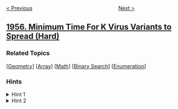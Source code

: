 <!--|This file generated by command(leetcode description); DO NOT EDIT.    |-->
<!--+----------------------------------------------------------------------+-->
<!--|@author    awesee <openset.wang@gmail.com>                           |-->
<!--|@link      https://github.com/awesee                                 |-->
<!--|@home      https://github.com/awesee/leetcode                        |-->
<!--+----------------------------------------------------------------------+-->

[< Previous](../count-number-of-special-subsequences "Count Number of Special Subsequences")
　　　　　　　　　　　　　　　　
[Next >](../delete-characters-to-make-fancy-string "Delete Characters to Make Fancy String")

## [1956. Minimum Time For K Virus Variants to Spread (Hard)](https://leetcode.com/problems/minimum-time-for-k-virus-variants-to-spread "感染 K 种病毒所需的最短时间")



### Related Topics
  [[Geometry](../../tag/geometry/README.md)]
  [[Array](../../tag/array/README.md)]
  [[Math](../../tag/math/README.md)]
  [[Binary Search](../../tag/binary-search/README.md)]
  [[Enumeration](../../tag/enumeration/README.md)]

### Hints
<details>
<summary>Hint 1</summary>
n is very small, how can we use that?
</details>

<details>
<summary>Hint 2</summary>
What shape is the region when two viruses intersect?
</details>
